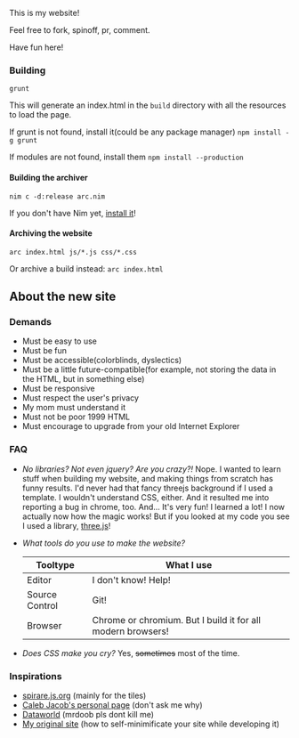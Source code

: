 This is my website!

Feel free to fork, spinoff, pr, comment.

Have fun here!

### Building
`grunt`

This will generate an index.html in the `build` directory with all the resources to load the page.

If grunt is not found, install it(could be any package manager) `npm install -g grunt`

If modules are not found, install them `npm install --production`

#### Building the archiver
`nim c -d:release arc.nim`

If you don't have Nim yet, [install it](http://nim-lang.org/download.html)!

#### Archiving the website
`arc index.html js/*.js css/*.css`

Or archive a build instead:
`arc index.html`

## About the new site

### Demands
* Must be easy to use 
* Must be fun
* Must be accessible(colorblinds, dyslectics)
* Must be a little future-compatible(for example, not storing the data in the HTML, but in something else)
* Must be responsive
* Must respect the user's privacy
* My mom must understand it
* Must not be poor 1999 HTML
* Must encourage to upgrade from your old Internet Explorer

### FAQ
* *No libraries? Not even jquery? Are you crazy?!*
Nope. I wanted to learn stuff when building my website, and making things from scratch has funny results.
I'd never had that fancy threejs background if I used a template. I wouldn't understand CSS, either. And it resulted me into reporting a bug in chrome, too.
And... It's very fun! I learned a lot! I now actually now how the magic works!
But if you looked at my code you see I used a library, [three.js](http://threejs.org)!

* *What tools do you use to make the website?*

	Tooltype | What I use
	--- | ---
	Editor | I don't know! Help!
	Source Control | Git!
	Browser | Chrome or chromium. But I build it for all modern browsers!


* *Does CSS make you cry?*
Yes, ~~sometimes~~ most of the time.

### Inspirations
* [spirare.js.org](http://web.archive.org/web/20150820160757/http://spirare.js.org/app/) (mainly for the tiles)
* [Caleb Jacob's personal page](http://web.archive.org/web/20150801010932/http://calebjacob.com/) (don't ask me why)
* [Dataworld](http://web.archive.org/web/20150820160908/http://mrdoob.com/files/temp/xplsv_dataworld/index.html) (mrdoob pls dont kill me)
* [My original site](http://joppiesaus.function1.nl/archive/1/) (how to self-minimificate your site while developing it)

